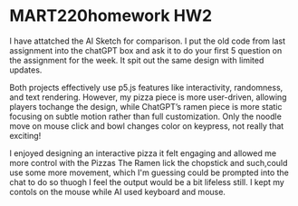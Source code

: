 # MART220homework HW2
 
 I have attatched the AI Sketch for comparison. I put the old code from last assignment into the chatGPT box and ask it to do  your first 5 question on the assignment for the week. It spit out the same design with limited updates. 
 
 Both projects effectively use p5.js features like interactivity, randomness, and text rendering. However, my pizza piece is more user-driven, allowing players tochange the design, while ChatGPT’s ramen piece is more static focusing on subtle motion rather than full customization. Only the noodle move on mouse click and bowl changes color on keypress, not really that exciting!

I enjoyed designing an interactive pizza it felt engaging and allowed me more control with the Pizzas The Ramen lick the chopstick and such,could use some more movement, which I'm guessing could be prompted into the chat to do so thuogh I feel the output would be a bit lifeless still. I kept my contols on the mouse while AI used keyboard and mouse.